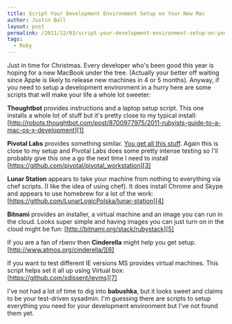 ```yaml
---
title: Script Your Development Environment Setup on Your New Mac
author: Justin Ball
layout: post
permalink: /2011/12/03/script-your-development-environment-setup-on-your-new-mac/
tags:
  - Ruby
---
```

Just in time for Christmas. Every developer who's been good this year is hoping for a new MacBook under the tree. (Actually your better off waiting since Apple is likely to release new machines in 4 or 5 months). Anyway, if you need to setup a development environment in a hurry here are some scripts that will make your life a whole lot sweeter:

**Thoughtbot** provides instructions and a laptop setup script. This one installs a whole lot of stuff but it's pretty close to my typical install:
[http://robots.thoughtbot.com/post/8700977975/2011-rubyists-guide-to-a-mac-os-x-development][1]

 [1]: http://robots.thoughtbot.com/post/8700977975/2011-rubyists-guide-to-a-mac-os-x-development "Thoughtbot Laptop Setup Script"

**Pivotal Labs** provides something similar. [You get all this stuff][2]. Again this is close to my setup and Pivotal Labs does some pretty intense testing so I'll probably give this one a go the next time I need to install
[https://github.com/pivotal/pivotal_workstation][3]

 [2]: https://github.com/pivotal/pivotal_workstation/tree/master/recipes "Pivotal Labs chef recipes for laptop setup."
 [3]: https://github.com/pivotal/pivotal_workstation "Pivotal Labs laptop setup."

**Lunar Station** appears to take your machine from nothing to everything via chef scripts. (I like the idea of using chef). It does install Chrome and Skype and appears to use homebrew for a lot of the work:
[https://github.com/LunarLogicPolska/lunar-station][4]

 [4]: https://github.com/LunarLogicPolska/lunar-station "Lunar Station setup script"

**Bitnami** provides an installer, a virtual machine and an image you can run in the cloud. Looks super simple and having images you can just turn on in the cloud might be fun:
[http://bitnami.org/stack/rubystack][5]

 [5]: http://bitnami.org/stack/rubystack "Bitnami Ruby stack"

If you are a fan of rbenv then **Cinderella** might help you get setup.
[http://www.atmos.org/cinderella/][6]

 [6]: http://www.atmos.org/cinderella/ "Cinderella setup script"

If you want to test different IE versions MS provides virtual machines. This script helps set it all up using Virtual box:
[https://github.com/xdissent/ievms][7]

 [7]: https://github.com/xdissent/ievms "IE testing script for the Mac"

I've not had a lot of time to dig into **babushka**, but it looks sweet and claims to be your test-driven sysadmin. I'm guessing there are scripts to setup everything you need for your development environment but I've not found them yet.
